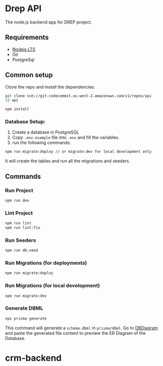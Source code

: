 # Drep API

The node.js backend app for DREP project.

## Requirements

- [Nodejs LTS](https://nodejs.org/en)
- Git
- PostgreSql

## Common setup

Clone the repo and install the dependencies.

```bash
git clone ssh://git-codecommit.us-west-2.amazonaws.com/v1/repos/api
cd api
```

```bash
npm install
```

### Database Setup:

1. Create a database in PostgreSQL
2. Copy `.env.example` file into `.env` and fill the variables.
3. run the following commands:

```bash
npm run migrate:deploy // or migrate:dev for local development only
```

It will create the tables and run all the migrations and seeders.

## Commands

### Run Project

```bash
npm run dev
```

### Lint Project

```bash
npm run lint
npm run lint:fix
```

### Run Seeders

```bash
npm run db:seed
```

### Run Migrations (for deployments)

```bash
npm run migrate:deploy
```

### Run Migrations (for local development)

```bash
npm run migrate:dev
```

### Generate DBML

```bash
npx prisma generate
```

This command will generate a `schema.dbml` in `prisma/dbml`. Go to [DBDiagram](https://dbdiagram.io/d) and paste the generated file content to preview the ER Diagram of the Database.
# crm-backend

